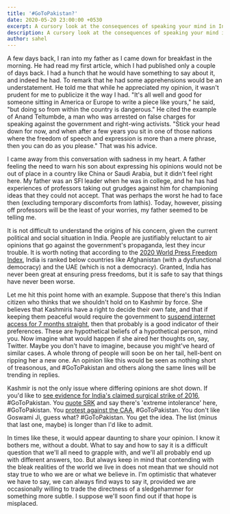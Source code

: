 ```yaml
---
title: '#GoToPakistan?'
date: 2020-05-20 23:00:00 +0530
excerpt: A cursory look at the consequences of speaking your mind in India. Sequel to the first article.
description: A cursory look at the consequences of speaking your mind in India.
author: sahel
---
```


A few days back, I ran into my father as I came down for breakfast in the morning. He had read my first article, which I had published only a couple of days back. I had a hunch that he would have something to say about it, and indeed he had. To remark that he had some apprehensions would be an understatement. He told me that while he appreciated my opinion, it wasn't prudent for me to publicize it the way I had. "It's all well and good for someone sitting in America or Europe to write a piece like yours," he said, "but doing so from within the country is dangerous." He cited the example of Anand Teltumbde, a man who was arrested on false charges for speaking against the government and right-wing activists. "Stick your head down for now, and when after a few years you sit in one of those nations where the freedom of speech and expression is more than a mere phrase, then you can do as you please." That was his advice.

I came away from this conversation with sadness in my heart. A father feeling the need to warn his son about expressing his opinions would not be out of place in a country like China or Saudi Arabia, but it didn't feel right here. My father was an SFI leader when he was in college, and he has had experiences of professors taking out grudges against him for championing ideas that they could not accept. That was perhaps the worst he had to face then (excluding temporary discomforts from lathis). Today, however, pissing off professors will be the least of your worries, my father seemed to be telling me.

It is not difficult to understand the origins of his concern, given the current political and social situation in India. People are justifiably reluctant to air opinions that go against the government's propaganda, lest they incur trouble. It is worth noting that according to the <a target="_blank" href="https://rsf.org/en/ranking">2020 World Press Freedom Index</a>, India is ranked below countries like Afghanistan (with a dysfunctional democracy) and the UAE (which is not a democracy). Granted, India has never been great at ensuring press freedoms, but it is safe to say that things have never been worse.

Let me hit this point home with an example. Suppose that there's this Indian citizen who thinks that we shouldn't hold on to Kashmir by force. She believes that Kashmiris have a right to decide their own fate, and that if keeping them peaceful would require the government to <a target="_blank" href="https://www.accessnow.org/after-a-partial-restoration-of-internet-access-in-jammu-kashmir-access-now-urges-full-access/">suspend internet access for 7 months straight</a>, then that probably is a good indicator of their preferences. These are hypothetical beliefs of a hypothetical person, mind you. Now imagine what would happen if she aired her thoughts on, say, Twitter. Maybe you don't have to imagine, because you might've heard of similar cases. A whole throng of people will soon be on her tail, hell-bent on ripping her a new one. An opinion like this would be seen as nothing short of treasonous, and #GoToPakistan and others along the same lines will be trending in replies.

Kashmir is not the only issue where differing opinions are shot down. If you'd like to <a target="_blank" href="https://economictimes.indiatimes.com/news/politics-and-nation/leaders-demanding-proof-of-surgical-strike-should-get-pak-citizenship-says-uma-bharti/articleshow/54676987.cms?from=mdr">see evidence for India's claimed surgical strike of 2016</a>, #GoToPakistan. You <a target="_blank" href="https://www.thehindu.com/news/national/yogi-adityanath-attacks-shah-rukh-khan-compares-him-with-hafiz-saeed/article7841809.ece">quote SRK</a> and say there's 'extreme intolerance' here, #GoToPakistan. You <a target="_blank" href="https://www.altnews.in/no-anti-caa-protesters-did-not-chant-pakistan-zindabad-in-lucknow-rally/">protest against the CAA</a>, #GoToPakistan. You don't like Goswami Ji, guess what? #GoToPakistan. You get the idea. The list (minus that last one, maybe) is longer than I'd like to admit.

In times like these, it would appear daunting to share your opinion. I know it bothers me, without a doubt. What to say and how to say it is a difficult question that we'll all need to grapple with, and we'll all probably end up with different answers, too. But always keep in mind that contending with the bleak realities of the world we live in does not mean that we should not stay true to who we are or what we believe in. I'm optimistic that whatever we have to say, we can always find ways to say it, provided we are occasionally willing to trade the directness of a sledgehammer for something more subtle. I suppose we'll soon find out if that hope is misplaced.